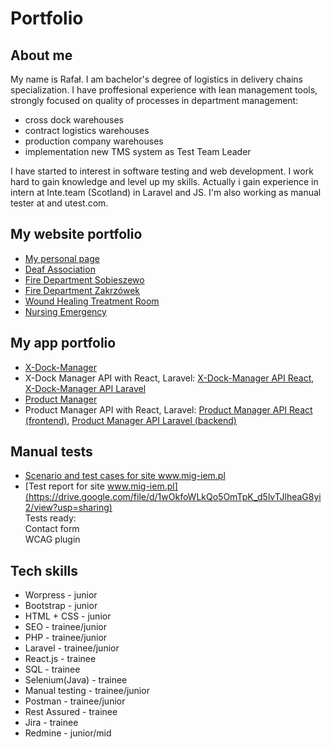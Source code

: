 # Portfolio
## About me
My name is Rafał. I am bachelor's degree of logistics in delivery chains specialization. I have proffesional experience with lean management tools, strongly focused on quality of processes in department management:
* cross dock warehouses
* contract logistics warehouses
* production company warehouses
* implementation new TMS system as Test Team Leader

I have started to interest in software testing and web development. I work hard to gain knowledge and level up my skills. Actually i gain experience in intern at Inte.team (Scotland) in Laravel and JS. I'm also working as manual tester at and utest.com.

## My website portfolio
* [My personal page](http://www.rkendtoend.pl)
* [Deaf Association](http://www.mig-iem.pl)
* [Fire Department Sobieszewo](https://www.ospsobieszewo.pl/)
* [Fire Department Zakrzówek](https://www.ospzakrzowek.ovh/)
* [Wound Healing Treatment Room](http://www.leczenierangdansk.pl)
* [Nursing Emergency](https://www.kroplowkawdomu.pl/)

## My app portfolio
* [X-Dock-Manager](https://github.com/RKEndToEnd/x-dock-manager)
* X-Dock Manager API with React, Laravel:
  [X-Dock-Manager API React](https://github.com/RKEndToEnd/x-dock-manager-api-react), [X-Dock-Manager API Laravel](https://github.com/RKEndToEnd/x-dock-manager-api-laravel)
* [Product Manager](https://github.com/RKEndToEnd/product-manager)
* Product Manager API with React, Laravel:
 [Product Manager API React (frontend)](https://github.com/RKEndToEnd/Product-Manager-API-React), [Product Manager API Laravel (backend)](https://github.com/RKEndToEnd/Product-Manager-API-Laravel)

## Manual tests
* [Scenario and test cases for site www.mig-iem.pl ](https://drive.google.com/file/d/1hnx3exwZC58aLaufFeJS21nDF0yytx-t/view?usp=sharing)  
* [Test report for site www.mig-iem.pl](https://drive.google.com/file/d/1wOkfoWLkQo5OmTpK_d5lvTJlheaG8yi2/view?usp=sharing)    
Tests ready:  
Contact form  
WCAG plugin

## Tech skills
* Worpress - junior
* Bootstrap - junior
* HTML + CSS - junior
* SEO - trainee/junior
* PHP - trainee/junior
* Laravel - trainee/junior
* React.js - trainee
* SQL - trainee
* Selenium(Java) - trainee
* Manual testing - trainee/junior
* Postman - trainee/junior
* Rest Assured - trainee
* Jira - trainee
* Redmine - junior/mid
